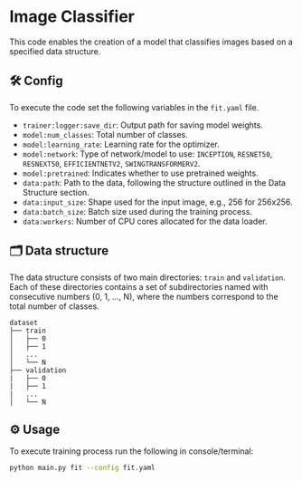 # Image Classifier

This code enables the creation of a model that classifies images based on a specified data structure.


## 🛠️ Config

To execute the code set the following variables in the `fit.yaml` file.

- `trainer:logger:save_dir`: Output path for saving model weights.
- `model:num_classes`: Total number of classes.
- `model:learning_rate`: Learning rate for the optimizer.
- `model:network`: Type of network/model to use: `INCEPTION`, `RESNET50`, `RESNEXT50`, `EFFICIENTNETV2`, `SWINGTRANSFORMERV2`.
- `model:pretrained`: Indicates whether to use pretrained weights.
- `data:path`: Path to the data, following the structure outlined in the Data Structure section.
- `data:input_size`: Shape used for the input image, e.g., 256 for 256x256.
- `data:batch_size`: Batch size used during the training process.
- `data:workers`: Number of CPU cores allocated for the data loader.

## 🗂️ Data structure

The data structure consists of two main directories: `train` and `validation`. Each of these directories contains a set of subdirectories named with consecutive numbers (0, 1, ..., N), where the numbers correspond to the total number of classes.

```
dataset
├── train
│   ├── 0
│   ├── 1
│   ...
│   └── N
├── validation
|   ├── 0
|   ├── 1
|   ...
│   └── N
```

## ⚙️ Usage

To execute training process run the following in console/terminal:

```bash
python main.py fit --config fit.yaml
```
